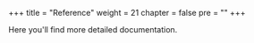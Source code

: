 +++
title = "Reference"
weight = 21
chapter = false
pre = ""
+++

Here you'll find more detailed documentation.